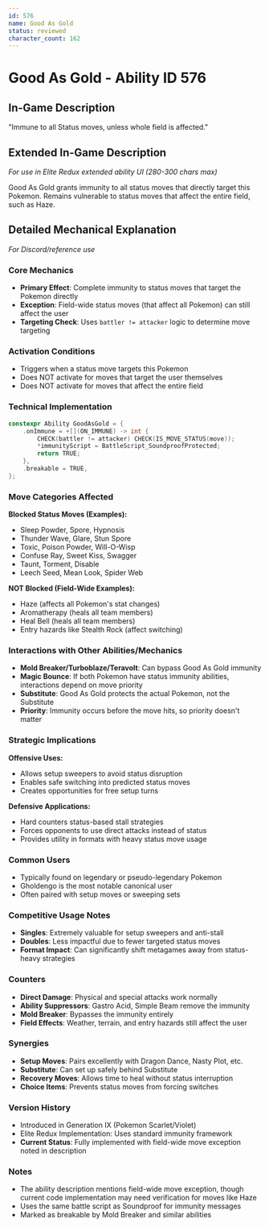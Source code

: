 ```yaml
---
id: 576
name: Good As Gold
status: reviewed
character_count: 162
---
```


# Good As Gold - Ability ID 576

## In-Game Description
"Immune to all Status moves, unless whole field is affected."

## Extended In-Game Description
*For use in Elite Redux extended ability UI (280-300 chars max)*

Good As Gold grants immunity to all status moves that directly target this Pokemon. Remains vulnerable to status moves that affect the entire field, such as Haze. 

## Detailed Mechanical Explanation
*For Discord/reference use*

### Core Mechanics
- **Primary Effect**: Complete immunity to status moves that target the Pokemon directly
- **Exception**: Field-wide status moves (that affect all Pokemon) can still affect the user
- **Targeting Check**: Uses `battler != attacker` logic to determine move targeting

### Activation Conditions
- Triggers when a status move targets this Pokemon
- Does NOT activate for moves that target the user themselves
- Does NOT activate for moves that affect the entire field

### Technical Implementation
```cpp
constexpr Ability GoodAsGold = {
    .onImmune = +[](ON_IMMUNE) -> int {
        CHECK(battler != attacker) CHECK(IS_MOVE_STATUS(move));
        *immunityScript = BattleScript_SoundproofProtected;
        return TRUE;
    },
    .breakable = TRUE,
};
```

### Move Categories Affected
**Blocked Status Moves (Examples):**
- Sleep Powder, Spore, Hypnosis
- Thunder Wave, Glare, Stun Spore
- Toxic, Poison Powder, Will-O-Wisp
- Confuse Ray, Sweet Kiss, Swagger
- Taunt, Torment, Disable
- Leech Seed, Mean Look, Spider Web

**NOT Blocked (Field-Wide Examples):**
- Haze (affects all Pokemon's stat changes)
- Aromatherapy (heals all team members)
- Heal Bell (heals all team members)
- Entry hazards like Stealth Rock (affect switching)

### Interactions with Other Abilities/Mechanics
- **Mold Breaker/Turboblaze/Teravolt**: Can bypass Good As Gold immunity
- **Magic Bounce**: If both Pokemon have status immunity abilities, interactions depend on move priority
- **Substitute**: Good As Gold protects the actual Pokemon, not the Substitute
- **Priority**: Immunity occurs before the move hits, so priority doesn't matter

### Strategic Implications
**Offensive Uses:**
- Allows setup sweepers to avoid status disruption
- Enables safe switching into predicted status moves
- Creates opportunities for free setup turns

**Defensive Applications:**
- Hard counters status-based stall strategies
- Forces opponents to use direct attacks instead of status
- Provides utility in formats with heavy status move usage

### Common Users
- Typically found on legendary or pseudo-legendary Pokemon
- Gholdengo is the most notable canonical user
- Often paired with setup moves or sweeping sets

### Competitive Usage Notes
- **Singles**: Extremely valuable for setup sweepers and anti-stall
- **Doubles**: Less impactful due to fewer targeted status moves
- **Format Impact**: Can significantly shift metagames away from status-heavy strategies

### Counters
- **Direct Damage**: Physical and special attacks work normally
- **Ability Suppressors**: Gastro Acid, Simple Beam remove the immunity
- **Mold Breaker**: Bypasses the immunity entirely
- **Field Effects**: Weather, terrain, and entry hazards still affect the user

### Synergies
- **Setup Moves**: Pairs excellently with Dragon Dance, Nasty Plot, etc.
- **Substitute**: Can set up safely behind Substitute
- **Recovery Moves**: Allows time to heal without status interruption
- **Choice Items**: Prevents status moves from forcing switches

### Version History
- Introduced in Generation IX (Pokemon Scarlet/Violet)
- Elite Redux Implementation: Uses standard immunity framework
- **Current Status**: Fully implemented with field-wide move exception noted in description

### Notes
- The ability description mentions field-wide move exception, though current code implementation may need verification for moves like Haze
- Uses the same battle script as Soundproof for immunity messages
- Marked as breakable by Mold Breaker and similar abilities